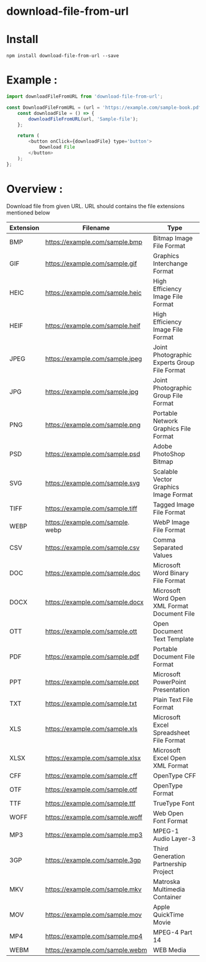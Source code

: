 # download-file-from-url

# Install

```
npm install download-file-from-url --save
```

# Example :

```js
import downloadFileFromURL from 'download-file-from-url';

const DownloadFileFromURL = (url = 'https://example.com/sample-book.pdf') => {
	const downloadFile = () => {
		downloadFileFromURL(url, 'Sample-file');
	};

	return (
		<button onClick={downloadFile} type='button'>
			Download File
		</button>
	);
};
```

# Overview :

Download file from given URL.
URL should contains the file extensions mentioned below

| Extension | Filename                         | Type                                         |
| --------- | -------------------------------- | -------------------------------------------- |
| BMP       | https://example.com/sample.bmp   | Bitmap Image File Format                     |
| GIF       | https://example.com/sample.gif   | Graphics Interchange Format                  |
| HEIC      | https://example.com/sample.heic  | High Efficiency Image File Format            |
| HEIF      | https://example.com/sample.heif  | High Efficiency Image File Format            |
| JPEG      | https://example.com/sample.jpeg  | Joint Photographic Experts Group File Format |
| JPG       | https://example.com/sample.jpg   | Joint Photographic Group File Format         |
| PNG       | https://example.com/sample.png   | Portable Network Graphics File Format        |
| PSD       | https://example.com/sample.psd   | Adobe PhotoShop Bitmap                       |
| SVG       | https://example.com/sample.svg   | Scalable Vector Graphics Image Format        |
| TIFF      | https://example.com/sample.tiff  | Tagged Image File Format                     |
| WEBP      | https://example.com/sample. webp | WebP Image File Format                       |
| CSV       | https://example.com/sample.csv   | Comma Separated Values                       |
| DOC       | https://example.com/sample.doc   | Microsoft Word Binary File Format            |
| DOCX      | https://example.com/sample.docx  | Microsoft Word Open XML Format Document File |
| OTT       | https://example.com/sample.ott   | Open Document Text Template                  |
| PDF       | https://example.com/sample.pdf   | Portable Document File Format                |
| PPT       | https://example.com/sample.ppt   | Microsoft PowerPoint Presentation            |
| TXT       | https://example.com/sample.txt   | Plain Text File Format                       |
| XLS       | https://example.com/sample.xls   | Microsoft Excel Spreadsheet File Format      |
| XLSX      | https://example.com/sample.xlsx  | Microsoft Excel Open XML Format              |
| CFF       | https://example.com/sample.cff   | OpenType CFF                                 |
| OTF       | https://example.com/sample.otf   | OpenType Format                              |
| TTF       | https://example.com/sample.ttf   | TrueType Font                                |
| WOFF      | https://example.com/sample.woff  | Web Open Font Format                         |
| MP3       | https://example.com/sample.mp3   | MPEG-1 Audio Layer-3                         |
| 3GP       | https://example.com/sample.3gp   | Third Generation Partnership Project         |
| MKV       | https://example.com/sample.mkv   | Matroska Multimedia Container                |
| MOV       | https://example.com/sample.mov   | Apple QuickTime Movie                        |
| MP4       | https://example.com/sample.mp4   | MPEG-4 Part 14                               |
| WEBM      | https://example.com/sample.webm  | WEB Media                                    |
